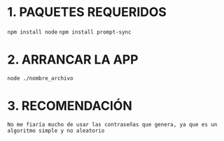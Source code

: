 # 1. PAQUETES REQUERIDOS

`npm install node`
`npm install prompt-sync`

#  2. ARRANCAR LA APP

`node ./nombre_archivo`

# 3. RECOMENDACIÓN

`No me fiaría mucho de usar las contraseñas que genera, ya que es un algoritmo simple y no aleatorio`

